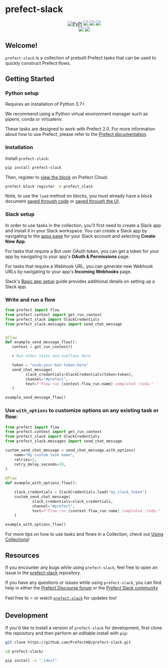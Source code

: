 # prefect-slack

<p align="center">
    <a href="https://pypi.python.org/pypi/prefect-slack/" alt="PyPI version">
        <img alt="PyPI" src="https://img.shields.io/pypi/v/prefect-slack?color=0052FF&labelColor=090422"></a>
    <a href="https://github.com/PrefectHQ/prefect-slack/" alt="Stars">
        <img src="https://img.shields.io/github/stars/PrefectHQ/prefect-slack?color=0052FF&labelColor=090422" /></a>
    <a href="https://pepy.tech/badge/prefect-slack/" alt="Downloads">
        <img src="https://img.shields.io/pypi/dm/prefect-slack?color=0052FF&labelColor=090422" /></a>
    <a href="https://github.com/PrefectHQ/prefect-slack/pulse" alt="Activity">
        <img src="https://img.shields.io/github/commit-activity/m/PrefectHQ/prefect-slack?color=0052FF&labelColor=090422" /></a>
    <br>
    <a href="https://prefect-community.slack.com" alt="Slack">
        <img src="https://img.shields.io/badge/slack-join_community-red.svg?color=0052FF&labelColor=090422&logo=slack" /></a>
    <a href="https://discourse.prefect.io/" alt="Discourse">
        <img src="https://img.shields.io/badge/discourse-browse_forum-red.svg?color=0052FF&labelColor=090422&logo=discourse" /></a>
</p>

## Welcome!

`prefect-slack` is a collection of prebuilt Prefect tasks that can be used to quickly construct Prefect flows.

## Getting Started

### Python setup

Requires an installation of Python 3.7+.

We recommend using a Python virtual environment manager such as pipenv, conda or virtualenv.

These tasks are designed to work with Prefect 2.0. For more information about how to use Prefect, please refer to the [Prefect documentation](https://docs.prefect.io/).

### Installation

Install `prefect-slack`:

```bash
pip install prefect-slack
```

Then, register to [view the block](https://docs.prefect.io/ui/blocks/) on Prefect Cloud:

```bash
prefect block register -m prefect_slack
```

Note, to use the `load` method on blocks, you must already have a block document [saved through code](https://docs.prefect.io/concepts/blocks/#saving-blocks) or [saved through the UI](https://docs.prefect.io/ui/blocks/).

### Slack setup

In order to use tasks in the collection, you'll first need to create a Slack app and install it in your Slack workspace. You can create a Slack app by navigating to the [apps page](https://api.slack.com/apps) for your Slack account and selecting **Create New App**.

For tasks that require a Bot user OAuth token, you can get a token for your app by navigating to your app's __OAuth & Permissions__ page.

For tasks that require a Webhook URL, you can generate new Webhook URLs by navigating to your app's __Incoming Webhooks__ page.

Slack's [Basic app setup](https://api.slack.com/authentication/basics) guide provides additional details on setting up a Slack app.

### Write and run a flow

```python
from prefect import flow
from prefect.context import get_run_context
from prefect_slack import SlackCredentials
from prefect_slack.messages import send_chat_message


@flow
def example_send_message_flow():
   context = get_run_context()

   # Run other tasks and subflows here

   token = "xoxb-your-bot-token-here"
   send_chat_message(
         slack_credentials=SlackCredentials(token=token),
         channel="#prefect",
         text=f"Flow run {context.flow_run.name} completed :tada:"
   )

example_send_message_flow()
```

### Use `with_options` to customize options on any existing task or flow:

```python
from prefect import flow
from prefect.context import get_run_context
from prefect_slack import SlackCredentials
from prefect_slack.messages import send_chat_message

custom_send_chat_message = send_chat_message.with_options(
    name="My custom task name",
    retries=2,
    retry_delay_seconds=10,
)
 
@flow
def example_with_options_flow():

    slack_credentials = SlackCredentials.load("my_slack_token")
    custom_send_chat_message(
            slack_credentials=slack_credentials,
            channel="#prefect",
            text=f"Flow run {context.flow_run.name} completed :tada:"
    )

example_with_options_flow()
```
 
For more tips on how to use tasks and flows in a Collection, check out [Using Collections](https://docs.prefect.io/collections/usage/)!

## Resources

If you encounter any bugs while using `prefect-slack`, feel free to open an issue in the [prefect-slack](https://github.com/PrefectHQ/prefect-slack) repository.

If you have any questions or issues while using `prefect-slack`, you can find help in either the [Prefect Discourse forum](https://discourse.prefect.io/) or the [Prefect Slack community](https://prefect.io/slack)

Feel free to ⭐️ or watch [`prefect-slack`](https://github.com/PrefectHQ/prefect-slack) for updates too!

## Development

If you'd like to install a version of `prefect-slack` for development, first clone the repository and then perform an editable install with `pip`:

```bash
git clone https://github.com/PrefectHQ/prefect-slack.git

cd prefect-slack/

pip install -e ".[dev]"
```
